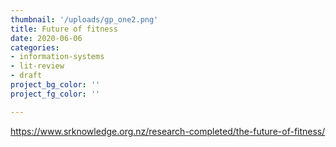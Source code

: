 ```yaml
---
thumbnail: '/uploads/gp_one2.png'
title: Future of fitness
date: 2020-06-06
categories: 
- information-systems
- lit-review
- draft
project_bg_color: ''
project_fg_color: ''

---
```

https://www.srknowledge.org.nz/research-completed/the-future-of-fitness/

